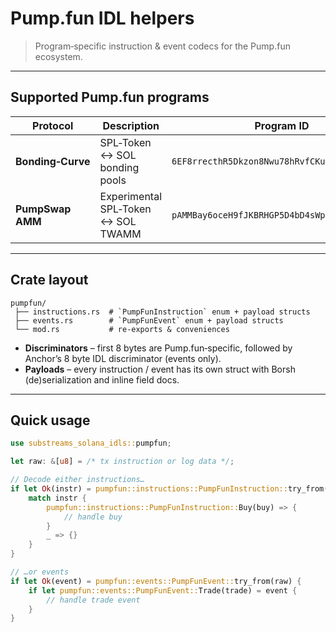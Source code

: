 # Pump.fun IDL helpers

> Program‑specific instruction & event codecs for the Pump.fun ecosystem.

---

## Supported Pump.fun programs

| Protocol | Description | Program ID |
| -------- | ----------- | ---------- |
| **Bonding‑Curve** | SPL‑Token ↔ SOL bonding pools | `6EF8rrecthR5Dkzon8Nwu78hRvfCKubJ14M5uBEwF6P` |
| **PumpSwap AMM** | Experimental SPL‑Token ↔ SOL TWAMM | `pAMMBay6oceH9fJKBRHGP5D4bD4sWpmSwMn52FMfXEA` |

---

## Crate layout

```text
pumpfun/
 ├── instructions.rs  # `PumpFunInstruction` enum + payload structs
 ├── events.rs        # `PumpFunEvent` enum + payload structs
 └── mod.rs           # re‑exports & conveniences
```

* **Discriminators** – first 8 bytes are Pump.fun‑specific, followed by Anchor’s 8 byte IDL discriminator (events only).
* **Payloads** – every instruction / event has its own struct with Borsh (de)serialization and inline field docs.

---

## Quick usage

```rust
use substreams_solana_idls::pumpfun;

let raw: &[u8] = /* tx instruction or log data */;

// Decode either instructions…
if let Ok(instr) = pumpfun::instructions::PumpFunInstruction::try_from(raw) {
    match instr {
        pumpfun::instructions::PumpFunInstruction::Buy(buy) => {
            // handle buy
        }
        _ => {}
    }
}

// …or events
if let Ok(event) = pumpfun::events::PumpFunEvent::try_from(raw) {
    if let pumpfun::events::PumpFunEvent::Trade(trade) = event {
        // handle trade event
    }
}
```
